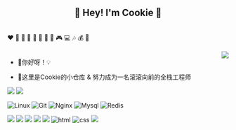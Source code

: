 <h2 align="center">👋 Hey! I'm Cookie 🍪 </h2>
<br />
❤️ 🍦 🍓 🍉 🍋 🥛  🍗 🍟 🎮 💻 🎶 💰  🌅
<br />
<br />

<img align="right" src="https://github-readme-stats.vercel.app/api?username=yangrudan&show_icons=true&icon_color=CE1D2D&text_color=718096&bg_color=ffffff&hide_title=true" />

- 🤩你好呀！💡

- 🤔这里是Cookie的小仓库 & 努力成为一名滚滚向前的全栈工程师

[![](https://img.shields.io/badge/知乎-新战鲸-red.svg)](https://www.zhihu.com/people/da-yu-hai-tang-15-70)
[![](https://img.shields.io/badge/CSDN-天空是什么颜色-blue.svg)](https://blog.csdn.net/weixin_41808500)

![Linux](https://img.shields.io/badge/-Linux-FCC624?style=flat-square&logo=linux&logoColor=black)
![Git](https://img.shields.io/badge/-Git-f05032?style=flat-square&logo=Git&logoColor=white)
![Nginx](https://img.shields.io/badge/-Nginx-269539?style=flat-square&logo=Nginx)
![Mysql](https://img.shields.io/badge/MySQL-blue?style=flat-square&logo=mysql&logoColor=black)
![Redis](https://img.shields.io/badge/Redis-DC382D?style=flat-square&logo=redis&logoColor=white)

![](https://img.shields.io/badge/Python-red?style=flat-square&logo=python) 
![](https://img.shields.io/badge/QT-blue?style=flat-square&logo=QT) 
![](https://img.shields.io/badge/LabVIEW-blue?style=flat-square&logo=LabVIEW) 
![](https://img.shields.io/badge/C++-red?style=flat-square&logo=C) 
![](https://img.shields.io/badge/Rust-blue?style=flat-square&logo=Rust) 
![html](https://img.shields.io/badge/-html-E34F26?style=flat-square&logo=html5&logoColor=white)
![css](https://img.shields.io/badge/-css-1572B6?style=flat-square&logo=css3)
![](https://img.shields.io/badge/JavaScript-red?style=flat-square&logo=javascript) 
